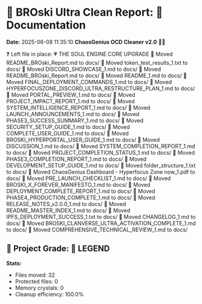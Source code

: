 # 🧹 BROski Ultra Clean Report: 📝 Documentation
**Date:** 2025-06-08 11:35:10
**ChaosGenius OCD Cleaner v2.0** 🧠💜

❓ Left file in place: 💗 THE SOUL ENGINE CORE UPGRADE
📁 Moved README_BROski_Report.md to docs/
📁 Moved token_test_results_1.txt to docs/
📁 Moved DISCORD_SHOWCASE_1.md to docs/
📁 Moved README_BROski_Report.md to docs/
📁 Moved README_1.md to docs/
📁 Moved FINAL_DEPLOYMENT_COMMANDS_1.md to docs/
📁 Moved HYPERFOCUSZONE_DISCORD_ULTRA_RESTRUCTURE_PLAN_1.md to docs/
📁 Moved PORTAL_PREVIEW_1.md to docs/
📁 Moved PROJECT_IMPACT_REPORT_1.md to docs/
📁 Moved SYSTEM_INTELLIGENCE_REPORT_1.md to docs/
📁 Moved LAUNCH_ANNOUNCEMENTS_1.md to docs/
📁 Moved PHASE3_SUCCESS_SUMMARY_1.md to docs/
📁 Moved SECURITY_SETUP_GUIDE_1.md to docs/
📁 Moved COMPLETE_USER_GUIDE_1.md to docs/
📁 Moved BROSKI_HYPERPORTAL_USER_GUIDE_1.md to docs/
📁 Moved DISCUSSION_1.md to docs/
📁 Moved SYSTEM_COMPLETION_REPORT_1.md to docs/
📁 Moved PROJECT_COMPLETION_STATUS_1.md to docs/
📁 Moved PHASE3_COMPLETION_REPORT_1.md to docs/
📁 Moved DEVELOPMENT_SETUP_GUIDE_1.md to docs/
📁 Moved folder_structure_1.txt to docs/
📁 Moved ChaosGenius Dashboard - Hyperfocus Zone now_1.pdf to docs/
📁 Moved PRE_LAUNCH_CHECKLIST_1.md to docs/
📁 Moved BROSKI_X_FOREVER_MANIFESTO_1.md to docs/
📁 Moved DEPLOYMENT_COMPLETE_REPORT_1.md to docs/
📁 Moved PHASE4_PRODUCTION_COMPLETE_1.md to docs/
📁 Moved RELEASE_NOTES_v2.0.0_1.md to docs/
📁 Moved README_MASTER_INDEX_1.md to docs/
📁 Moved IPFS_DEPLOYMENT_SUCCESS_1.txt to docs/
📁 Moved CHANGELOG_1.md to docs/
📁 Moved BROSKI_CLANVERSE_ULTRA_ACTIVATION_COMPLETE_1.md to docs/
📁 Moved COMPREHENSIVE_TECHNICAL_REVIEW_1.md to docs/

## 🧠 Project Grade: 💯 LEGEND
**Stats:**
- Files moved: 32
- Protected files: 0
- Memory crystals: 0
- Cleanup efficiency: 100.0%